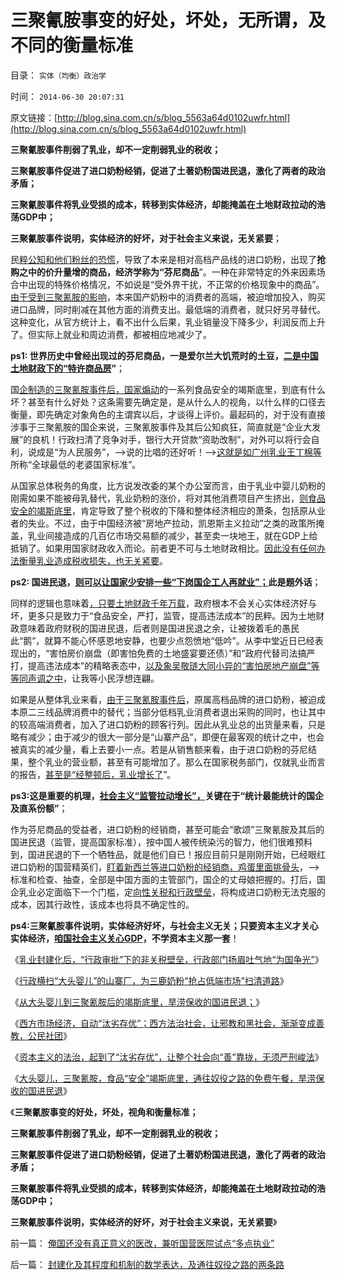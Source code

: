 # 三聚氰胺事变的好处，坏处，无所谓，及不同的衡量标准

目录： `实体（均衡）政治学` 

时间： `2014-06-30 20:07:31` 

原文链接：[http://blog.sina.com.cn/s/blog_5563a64d0102uwfr.html](http://blog.sina.com.cn/s/blog_5563a64d0102uwfr.html)

**三聚氰胺事件削弱了乳业，却不一定削弱乳业的税收；**

**三聚氰胺事件促进了进口奶粉经销，促进了土著奶粉国进民退，激化了两者的政治矛盾；**

**三聚氰胺事件将乳业受损的成本，转移到实体经济，却能掩盖在土地财政拉动的浩荡GDP中；**

**三聚氰胺事件说明，实体经济的好坏，对于社会主义来说，无关紧要**；

民[粹公知和他们粉丝的恐慌](../../../2012/12/19/假设食品安全竭斯底里中大选（汪洋vs薄熙来），民粹必胜！.md)，导致了本来是相对高档产品线的进口奶粉，出现了**抢购之中的价升量增的商品，经济学称为“芬尼商品**”。一种在非常特定的外来因素场合中出现的特殊价格情况，不如说是“受外界干扰，不正常的价格现象中的商品”。[由于受到三聚氰胺的影响](../../../2011/6/17/食品安全事故是工业事故，三聚氰胺有冤案.md)，本来国产奶粉中的消费者的高端，被迫增加投入，购买进口品牌，同时削减在其他方面的消费支出。最低端的消费者，就只好另寻替代。这种变化，从官方统计上，看不出什么后果，乳业销量没下降多少，利润反而上升了。但实际上就业和周边消费，都被相应地减少了。

**ps1: 世界历史中曾经出现过的芬尼商品，一是爱尔兰大饥荒时的土豆，[二是中国土地财政下的“特许商品房](../../../2014/1/8/小产权房是私有产权，已经终结了高房价所有合法理由.md)”**；

国[企制造的三聚氰胺事件后，国家煽动](../../../2014/6/24/“监管”推动了从大头婴儿到三聚氰胺的国进民退，及惨案.md)的一系列食品安全的竭斯底里，到底有什么坏？甚至有什么好处？这条需要先确定是，是从什么人的视角，以什么样的口径去衡量，即先确定对象角色的主谓宾以后，才谈得上评价。最起码的，对于没有直接涉事于三聚氰胺的国企来说，三聚氰胺事件及其后公知疯狂，简直就是“企业大发展”的良机！行政扫清了竞争对手，银行大开贷款“资助改制”，对外可以将行会自利，说成是“为人民服务”，——>说的比唱的还好听！——>[这就是如广州乳业王丁棉等](../../../2011/6/28/广州乳业有良心的奸商.md)所称“全球最低的老婆国家标准”。

从国家总体税务的角度，比方说发改委的某个办公室而言，由于乳业中婴儿奶粉的刚需如果不能被母乳替代，乳业奶粉的涨价，将对其他消费项目产生挤出，[则食品安全的竭斯底里](../../../2014/6/9/从三聚氰胺到竭斯底里，喉舌操纵着诡异的恶性循环.md)，肯定导致了整个税收的下降和整体经济相应的萧条，包括原从业者的失业。不过，由于中国经济被“房地产拉动，凯恩斯主义拉动”之类的政策所掩盖，乳业间接造成的几百亿市场交易额的减少，甚至卖一块地王，就在GDP上给抵销了。如果用国家财政收入而论。前者更不可与土地财政相比。[因此没有任何办法衡量乳业造成税收损失，也无关紧要](../../../2008/8/4/楼市硬需求完全不存在.md)。

**ps2: 国进民退，[则可以让国家少安排一些“下岗国企工人再就业”；](../../../2008/7/15/寻租腐败定律：国有企业事加薪，民营个企业下岗.md)此是题外话**；

同样的逻辑也意味着[，只要土地财政千年万载](../../../2013/12/7/高房价是现代化的“盐专卖”，惩罚开发商，不可能降低盐价.md)，政府根本不会关心实体经济好与坏，更多只是致力于“食品安全，严打，监管，提高违法成本”的民粹。因为土地财政意味着政府财税的国进民退，后者则是国进民退之余，让被拨着毛的愚民此“鹅”，就算不能心怀感恩地安静，也要少点怨愤地“低吟”。从李中堂近日已经表现出的，“害怕房价崩盘（即害怕免费的土地盛宴要还债）”和“政府代替司法搞严打，提高违法成本”的精略表态中，[以及象吴敬琏大同小异的“害怕房地产崩盘”等等同声调之中](http://finance.sina.com.cn/zl/china/20140626/180119533248.shtml)，让我等小民浮想连翩。

如果是从整体乳业来看，[由于三聚氰胺事件后](../../../2014/6/23/从大头婴儿到三聚氰胺，俺国乳业封建化的前奏；.md)，原属高档品牌的进口奶粉，被迫成本原二三线品牌消费中的替代；当部分低档乳业消费者退出采购的同时，也让其中的较高端消费者，加入了进口奶粉的顾客行列。因此从乳业总的出货量来看，只是略有减少；由于减少的很大一部分是“山寨产品”，即便在最客观的统计之中，也会被真实的减少量，看上去要小一点。若是从销售额来看，由于进口奶粉的芬尼结果，整个乳业的营业额，甚至有可能增加了。那么在国家税务部门，仅就乳业而言的报告，[甚至是“经整顿后，乳业增长了](../../../2012/9/14/西方政府无权监管社会；“监管”是警察国家的观念.md)”。

**ps3:这是重要的机理，[社会主义“监管拉动增长”，](../../../2012/4/19/反对管制传媒的记者们，要求管制各行各业.md)关键在于“统计最能统计的国企及直系份额”**；

作为芬尼商品的受益者，进口奶粉的经销商，甚至可能会“歌颂”三聚氰胺及其后的国进民退（监管，提高国家标准），按中国人被传统染污的智力，他们很难预料到，国进民退的下一个牺牲品，就是他们自已！报应目前只是刚刚开始，已经眼红进口奶粉的国营精英们，[盯着新西兰等进口奶粉的经销商，鸡蛋里面挑骨头](../../../2014/6/22/俺国乳业全面封建化后，一系列“为国争光”的逻辑后果.md)，——>标准和检查、抽查，全部是中国方面的主管部门，国企的丈母娘把握的。打后，国企乳业必定面临下一个门槛，定[向性关税和行政壁垒](../../../2014/4/8/王丁棉同志借制造乳业衰亡，深情讲解“通往奴役之路”.md)，将构成进口奶粉无法克服的成本，因其行政性，该成本也将具不确定性的。

**ps4:三聚氰胺事件说明，实体经济好坏，与社会主义无关；只要资本主义才关心实体经济，[咱国社会主义关心GDP](../../../2012/11/17/信托的“投机泡沫”和生产过剩的GDP泡沫.md)，不学资本主义那一套**！

《[乳业封建化后，“行政审批”下的非关税壁垒，行政部门扬眉吐气地“为国争光”](../../../2014/6/22/俺国乳业全面封建化后，一系列“为国争光”的逻辑后果.md)》

《[行政横扫“大头婴儿”的山寨厂，为三鹿奶粉“抢占低端市场”扫清道路](../../../2014/6/23/从大头婴儿到三聚氰胺，俺国乳业封建化的前奏；.md)》

《[从大头婴儿到三聚氰胺后的竭斯底里，旱涝保收的国进民退；](../../../2014/6/24/“监管”推动了从大头婴儿到三聚氰胺的国进民退，及惨案.md)》

《[西方市场经济，自动“汰劣存优”；西方法治社会，让邪教和黑社会，渐渐变成善教，公民社团](../../../2014/6/25/为什么“洋人命贵，国民命贱”，必须“宁与洋人，勿与家奴”？.md)》

《[资本主义的法治，起到了“汰劣存优”，让整个社会向“善”靠拢，无须严刑峻法](../../../2014/6/26/资本主义的“逐利”缔造了空前善德的公民社会.md)》

《[大头婴儿，三聚氰胺，食品“安全”竭斯底里，通往奴役之路的免费午餐，旱涝保收的国进民退](../../../2014/6/28/损人不利已的愚民，损民不利已的公知，肥水不外流的国企.md)》

《**三聚氰胺事变的好处，坏处，视角和衡量标准；**

**三聚氰胺事件削弱了乳业，却不一定削弱乳业的税收；**

**三聚氰胺事件促进了进口奶粉经销，促进了土著奶粉国进民退，激化了两者的政治矛盾；**

**三聚氰胺事件将乳业受损的成本，转移到实体经济，却能掩盖在土地财政拉动的浩荡GDP中；**

**三聚氰胺事件说明，实体经济的好坏，对于社会主义来说，无关紧要**》

前一篇： [俺国还没有真正意义的医改，兼听国营医院试点“多点执业”](../../../2014/7/5/俺国还没有真正意义的医改，兼听国营医院试点“多点执业”.md)

后一篇： [封建化及其程度和机制的数学表达，及通往奴役之路的两条路](../../../2014/6/20/封建化及其程度和机制的数学表达，及通往奴役之路的两条路.md)

